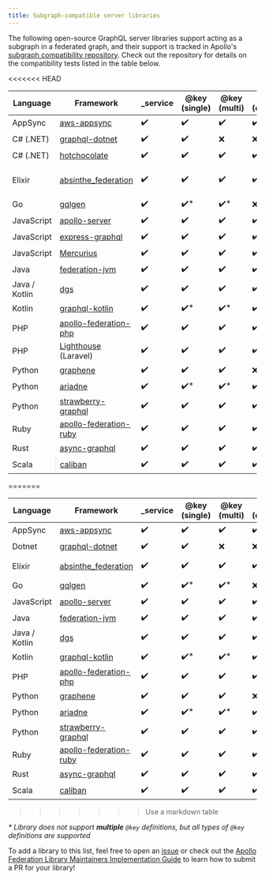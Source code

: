 ```yaml
---
title: Subgraph-compatible server libraries
---
```


The following open-source GraphQL server libraries support acting as a subgraph in a federated graph, and their support is tracked in Apollo's [subgraph compatibility repository](https://github.com/apollographql/apollo-federation-subgraph-compatibility). Check out the repository for details on the compatibility tests listed in the table below.

<<<<<<< HEAD
<div class="table-container">

<table>

<thead>
  <tr>
    <th class="sticky">Language</th>
    <th>Framework</th>
    <th>_service</th>
    <th>@key (single)</th>
    <th>@key (multi)</th>
    <th>@key (composite)</th>
    <th>@requires</th>
    <th>@provides</th>
    <th>ftv1</th>
  </tr>
</thead>

<tbody>
  <tr>
    <td class="sticky">AppSync</td>
    <td> <a href="https://aws.amazon.com/appsync/">aws-appsync</a></td>
    <td>✔️</td>
    <td>✔️</td>
    <td>✔️</td>
    <td>✔️</td>
    <td>✔️</td>
    <td>✔️</td>
    <td>❌</td>
  </tr>

  <tr>
    <td class="sticky">C# (.NET)</td>
    <td> <a href="https://github.com/graphql-dotnet/graphql-dotnet">graphql-dotnet</a></td>
    <td>✔️</td>
    <td>✔️</td>
    <td>❌</td>
    <td>❌</td>
    <td>❌</td>
    <td>❌</td>
    <td>❌</td>
  </tr>

  <tr>
    <td class="sticky">C# (.NET)</td>
    <td> <a href="https://github.com/ChilliCream/hotchocolate">hotchocolate</a></td>
    <td>✔️</td>
    <td>✔️</td>
    <td>✔️</td>
    <td>✔️</td>
    <td>✔️</td>
    <td>✔️</td>
    <td>❌</td>
  </tr>

  <tr>
    <td class="sticky">Elixir</td>
    <td> <a href="https://github.com/DivvyPayHQ/absinthe_federation">absinthe_federation</a></td>
    <td>✔️</td>
    <td>✔️</td>
    <td>✔️</td>
    <td>✔️</td>
    <td>✔️</td>
    <td>✔️</td>
    <td>❌<br/>(<a href="https://github.com/DivvyPayHQ/absinthe_federation/pull/25">in progress</a>)</td>
  </tr>

  <tr>
    <td class="sticky">Go</td>
    <td> <a href="https://gqlgen.com/">gqlgen</a></td>
    <td>✔️</td>
    <td>✔️*</td>
    <td>✔️*</td>
    <td>❌</td>
    <td>✔️</td>
    <td>✔️</td>
    <td>❌</td>
  </tr>

  <tr>
    <td class="sticky">JavaScript</td>
    <td> <a href="https://github.com/apollographql/apollo-server/">apollo-server</a></td>
    <td>✔️</td>
    <td>✔️</td>
    <td>✔️</td>
    <td>✔️</td>
    <td>✔️</td>
    <td>✔️</td>
    <td>✔️</td>
  </tr>

  <tr>
    <td class="sticky">JavaScript</td>
    <td> <a href="https://graphql.org/graphql-js/running-an-express-graphql-server/">express-graphql</a></td>
    <td>✔️</td>
    <td>✔️</td>
    <td>✔️</td>
    <td>✔️</td>
    <td>✔️</td>
    <td>✔️</td>
    <td>❌</td>
  </tr>

  <tr>
    <td class="sticky">JavaScript</td>
    <td> <a href="https://mercurius.dev/#/">Mercurius</a></td>
    <td>✔️</td>
    <td>✔️</td>
    <td>✔️</td>
    <td>✔️</td>
    <td>✔️</td>
    <td>✔️</td>
    <td>❌</td>
  </tr>

  <tr>
    <td class="sticky">Java</td>
    <td> <a href="https://github.com/apollographql/federation-jvm">federation-jvm</a></td>
    <td>✔️</td>
    <td>✔️</td>
    <td>✔️</td>
    <td>✔️</td>
    <td>✔️</td>
    <td>✔️</td>
    <td>✔️</td>
  </tr>

  <tr>
    <td class="sticky">Java / Kotlin</td>
    <td> <a href="https://github.com/netflix/dgs-framework/">dgs</a></td>
    <td>✔️</td>
    <td>✔️</td>
    <td>✔️</td>
    <td>✔️</td>
    <td>✔️</td>
    <td>✔️</td>
    <td>✔️</td>
  </tr>

  <tr>
    <td class="sticky">Kotlin</td>
    <td> <a href="https://github.com/ExpediaGroup/graphql-kotlin">graphql-kotlin</a></td>
    <td>✔️</td>
    <td>✔️*</td>
    <td>✔️*</td>
    <td>✔️*</td>
    <td>✔️</td>
    <td>✔️</td>
    <td>✔️</td>
  </tr>

  <tr>
    <td class="sticky">PHP</td>
    <td> <a href="https://github.com/Skillshare/apollo-federation-php">apollo-federation-php</a></td>
    <td>✔️</td>
    <td>✔️</td>
    <td>✔️</td>
    <td>✔️</td>
    <td>✔️</td>
    <td>✔️</td>
    <td>❌</td>
  </tr>

  <tr>
    <td class="sticky">PHP</td>
    <td> <a href="https://lighthouse-php.com">Lighthouse</a> (Laravel)</td>
    <td>✔️</td>
    <td>✔️</td>
    <td>✔️</td>
    <td>✔️</td>
    <td>✔️</td>
    <td>✔️</td>
    <td>❌</td>
  </tr>

  <tr>
    <td class="sticky">Python</td>
    <td> <a href="https://github.com/preply/graphene-federation">graphene</a></td>
    <td>✔️</td>
    <td>✔️</td>
    <td>✔️</td>
    <td>❌</td>
    <td>✔️</td>
    <td>✔️</td>
    <td>❌</td>
  </tr>

  <tr>
    <td class="sticky">Python</td>
    <td> <a href="https://github.com/mirumee/ariadne">ariadne</a></td>
    <td>✔️</td>
    <td>✔️*</td>
    <td>✔️*</td>
    <td>✔️*</td>
    <td>✔️</td>
    <td>✔️</td>
    <td>❌</td>
  </tr>

  <tr>
    <td class="sticky">Python</td>
    <td> <a href="https://strawberry.rocks/docs">strawberry-graphql</a></td>
    <td>✔️</td>
    <td>✔️</td>
    <td>✔️</td>
    <td>✔️</td>
    <td>✔️</td>
    <td>✔️</td>
    <td>❌</td>
  </tr>

  <tr>
    <td class="sticky">Ruby</td>
    <td> <a href="https://github.com/Gusto/apollo-federation-ruby">apollo-federation-ruby</a></td>
    <td>✔️</td>
    <td>✔️</td>
    <td>✔️</td>
    <td>✔️</td>
    <td>✔️</td>
    <td>✔️</td>
    <td>✔️</td>
  </tr>

  <tr>
    <td class="sticky">Rust</td>
    <td> <a href="https://async-graphql.github.io/async-graphql/">async-graphql</a></td>
    <td>✔️</td>
    <td>✔️</td>
    <td>✔️</td>
    <td>✔️</td>
    <td>✔️</td>
    <td>✔️</td>
    <td>❌</td>
  </tr>

  <tr>
    <td class="sticky" style="border-right: 1px solid #DEE2E7;">Scala</td>
    <td> <a href="https://ghostdogpr.github.io/caliban/docs/federation.html">caliban</a></td>
    <td>✔️</td>
    <td>✔️</td>
    <td>✔️</td>
    <td>✔️</td>
    <td>✔️</td>
    <td>✔️</td>
    <td>✔️</td>
  </tr>
</tbody>

</table>
=======
<div class="sticky-table">

| Language      | Framework                                                                    | \_service | @key (single) | @key (multi) | @key (composite) | @requires | @provides | ftv1                                                                          |
| ------------- | ---------------------------------------------------------------------------- | --------- | ------------- | ------------ | ---------------- | --------- | --------- | ----------------------------------------------------------------------------- |
| AppSync       | [aws-appsync](https://aws.amazon.com/appsync/)                               | ✔️        | ✔️            | ✔️           | ✔️               | ✔️        | ✔️        | ❌                                                                            |
| Dotnet        | [graphql-dotnet](https://github.com/graphql-dotnet/graphql-dotnet)           | ✔️        | ✔️            | ❌           | ❌               | ❌        | ❌        | ❌                                                                            |
| Elixir        | [absinthe_federation](https://github.com/DivvyPayHQ/absinthe_federation)     | ✔️        | ✔️            | ✔️           | ✔️               | ✔️        | ✔️        | ❌ ([in progress](https://github.com/DivvyPayHQ/absinthe_federation/pull/25)) |
| Go            | [gqlgen](https://gqlgen.com/)                                                | ✔️        | ✔️\*          | ✔️\*         | ❌               | ✔️        | ✔️        | ❌                                                                            |
| JavaScript    | [apollo-server](https://github.com/apollographql/apollo-server/)             | ✔️        | ✔️            | ✔️           | ✔️               | ✔️        | ✔️        | ✔️                                                                            |
| Java          | [federation-jvm](https://github.com/apollographql/federation-jvm)            | ✔️        | ✔️            | ✔️           | ✔️               | ✔️        | ✔️        | ❌                                                                            |
| Java / Kotlin | [dgs](https://github.com/netflix/dgs-framework/)                             | ✔️        | ✔️            | ✔️           | ✔️               | ✔️        | ✔️        | ✔️                                                                            |
| Kotlin        | [graphql-kotlin](https://github.com/ExpediaGroup/graphql-kotlin)             | ✔️        | ✔️\*          | ✔️\*         | ✔️\*             | ✔️        | ✔️        | ✔️                                                                            |
| PHP           | [apollo-federation-php](https://github.com/Skillshare/apollo-federation-php) | ✔️        | ✔️            | ✔️           | ✔️               | ✔️        | ✔️        | ❌                                                                            |
| Python        | [graphene](https://github.com/preply/graphene-federation)                    | ✔️        | ✔️            | ✔️           | ❌               | ✔️        | ✔️        | ❌                                                                            |
| Python        | [ariadne](https://github.com/mirumee/ariadne)                                | ✔️        | ✔️\*          | ✔️\*         | ✔️\*             | ✔️        | ✔️        | ❌                                                                            |
| Python        | [strawberry-graphql](https://strawberry.rocks/docs)                          | ✔️        | ✔️            | ✔️           | ✔️               | ✔️        | ✔️        | ❌                                                                            |
| Ruby          | [apollo-federation-ruby](https://github.com/Gusto/apollo-federation-ruby)    | ✔️        | ✔️            | ✔️           | ✔️               | ✔️        | ✔️        | ✔️                                                                            |
| Rust          | [async-graphql](https://async-graphql.github.io/async-graphql/)              | ✔️        | ✔️            | ✔️           | ✔️               | ✔️        | ✔️        | ❌                                                                            |
| Scala         | [caliban](https://ghostdogpr.github.io/caliban/docs/federation.html)         | ✔️        | ✔️            | ✔️           | ✔️               | ✔️        | ✔️        | ✔️                                                                            |
>>>>>>> Use a markdown table

</div>

_*_ _Library does not support **multiple** `@key` definitions, but all types of `@key` definitions are supported_

To add a library to this list, feel free to open an [issue](https://github.com/apollographql/apollo-federation-subgraph-compatibility/issues) or check out the [Apollo Federation Library Maintainers Implementation Guide](https://github.com/apollographql/apollo-federation-subgraph-compatibility/blob/main/CONTRIBUTORS.md) to learn how to submit a PR for your library!
